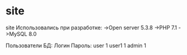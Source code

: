 # site
site
Использовались при разработке:
->Open server 5.3.8
->PHP 7.1
->MySQL 8.0

Пользователи БД:
Логин Пароль:
user 1
user1 1
admin 1
